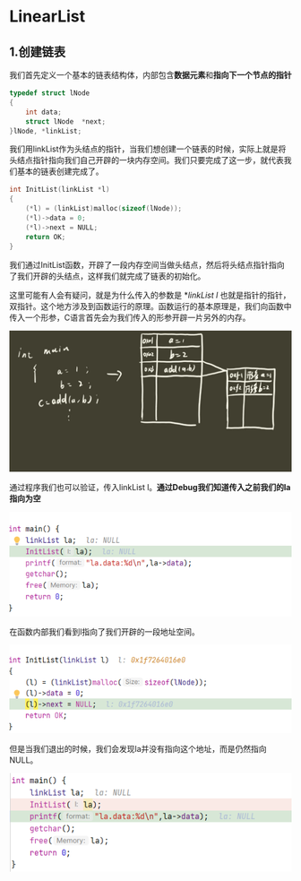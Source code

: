 # LinearList

## 1.创建链表

我们首先定义一个基本的链表结构体，内部包含**数据元素**和**指向下一个节点的指针**

```c
typedef struct lNode
{
    int data;
    struct lNode  *next;
}lNode, *linkList;
```

我们用linkList作为头结点的指针，当我们想创建一个链表的时候，实际上就是将头结点指针指向我们自己开辟的一块内存空间。我们只要完成了这一步，就代表我们基本的链表创建完成了。

```c
int InitList(linkList *l)
{
    (*l) = (linkList)malloc(sizeof(lNode));
    (*l)->data = 0;
    (*l)->next = NULL;
    return OK;
}
```

我们通过InitList函数，开辟了一段内存空间当做头结点，然后将头结点指针指向了我们开辟的头结点，这样我们就完成了链表的初始化。



这里可能有人会有疑问，就是为什么传入的参数是 **linkList *l** 也就是指针的指针，双指针。这个地方涉及到函数运行的原理。函数运行的基本原理是，我们向函数中传入一个形参，C语言首先会为我们传入的形参开辟一片另外的内存。

![9126d13d3c72a986556863228da77b4](assets/9126d13d3c72a986556863228da77b4.png)

通过程序我们也可以验证，传入linkList l。**通过Debug我们知道传入之前我们的la指向为空**

![image-20230422103234490](assets/image-20230422103234490.png)

在函数内部我们看到l指向了我们开辟的一段地址空间。

![image-20230422103423867](assets/image-20230422103423867.png)

但是当我们退出的时候，我们会发现la并没有指向这个地址，而是仍然指向NULL。

![image-20230422103615658](assets/image-20230422103615658.png)

